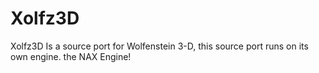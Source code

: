 # Xolfz3D
Xolfz3D Is a source port for Wolfenstein 3-D, this source port runs on its own engine. the NAX Engine!
